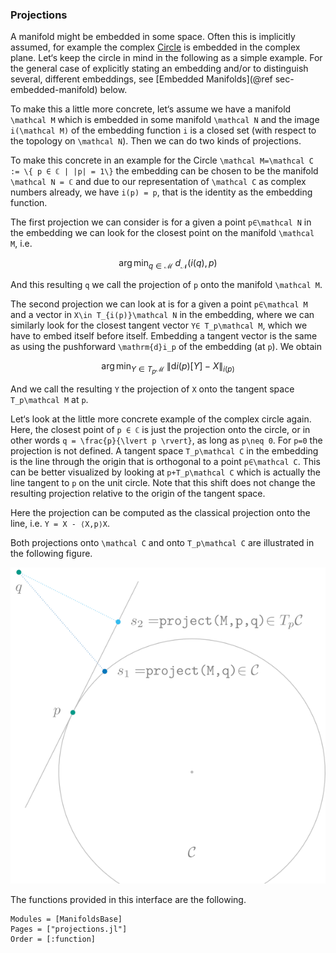 ### Projections

A manifold might be embedded in some space.
Often this is implicitly assumed, for example the complex [Circle](https://juliamanifolds.github.io/Manifolds.jl/latest/manifolds/circle.html) is embedded in the complex plane.
Let‘s keep the circle in mind in the following as a simple example.
For the general case of explicitly stating an embedding and/or to distinguish several, different embeddings, see [Embedded Manifolds](@ref sec-embedded-manifold) below.

To make this a little more concrete, let‘s assume we have a manifold ``\mathcal M`` which is embedded in some manifold ``\mathcal N`` and the image ``i(\mathcal M)`` of the embedding function ``i`` is a closed set (with respect to the topology on ``\mathcal N``).
Then we can do two kinds of projections.

To make this concrete in an example for the Circle ``\mathcal M=\mathcal C := \{ p ∈ ℂ | |p| = 1\}``
the embedding can be chosen to be the manifold ``\mathcal N = ℂ`` and due to our representation of ``\mathcal C`` as complex numbers already, we have ``i(p) = p``, that is the identity as the embedding function.

The first projection we can consider is for a given a point ``p∈\mathcal N`` in the embedding we can look for the closest point on the manifold ``\mathcal M``, i.e.

```math
  \operatorname*{arg\,min}_{q\in \mathcal M}\ d_{\mathcal N}(i(q),p)
```

And this resulting ``q`` we call the projection of ``p`` onto the manifold ``\mathcal M``.

The second projection we can look at is for a given a point ``p∈\mathcal M`` and a vector in ``X\in T_{i(p)}\mathcal N`` in the embedding,
where we can similarly look for the closest tangent vector ``Y∈ T_p\mathcal M``, which we have to embed itself before itself.
Embedding a tangent vector is the same as using the pushforward ``\mathrm{d}i_p`` of the embedding (at ``p``).
We obtain

```math
  \operatorname*{arg\,min}_{Y\in T_p\mathcal M}\ \bigl\lVert \mathrm{d}i(p)[Y] - X \bigr\rVert_{i(p)}
```

And we call the resulting ``Y`` the projection of ``X`` onto the tangent space ``T_p\mathcal M`` at ``p``.

Let‘s look at the little more concrete example of the complex circle again.
Here, the closest point of ``p ∈ ℂ`` is just the projection onto the circle, or in other words ``q = \frac{p}{\lvert p \rvert}``, as long as ``p\neq 0``. For ``p=0`` the projection is not defined.
A tangent space ``T_p\mathcal C`` in the embedding is the line through the origin that is orthogonal to a point ``p∈\mathcal C``.
This can be better visualized by looking at ``p+T_p\mathcal C`` which is actually the line tangent to ``p`` on the unit circle.
Note that this shift does not change the resulting projection relative to the origin of the tangent space.

Here the projection can be computed as the classical projection onto the line, i.e.  ``Y = X - ⟨X,p⟩X``.

Both projections onto ``\mathcal C`` and onto ``T_p\mathcal C`` are illustrated in the following figure.

![An example illustrating the two kinds of projections on the Circle.](assets/images/projection_illustration_600.png)

The functions provided in this interface are the following.

```@autodocs
Modules = [ManifoldsBase]
Pages = ["projections.jl"]
Order = [:function]
```
